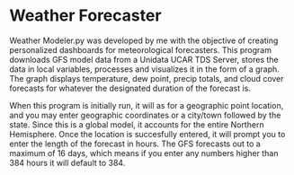 # Weather Forecaster
Weather Modeler.py was developed by me with the objective of creating personalized dashboards for meteorological forecasters. This program downloads GFS model data from a Unidata UCAR TDS Server, stores the data in local variables, processes and visualizes it in the form of a graph. The graph displays temperature, dew point, precip totals, and cloud cover forecasts for whatever the designated duration of the forecast is.

When this program is initially run, it will as for a geographic point location, and you may enter geographic coordinates or a city/town followed by the state. Since this is a global model, it accounts for the entire Northern Hemisphere. Once the location is succesfully entered, it will prompt you to enter the length of the forecast in hours. The GFS forecasts out to a maximum of 16 days, which means if you enter any numbers higher than 384 hours it will default to 384. 


